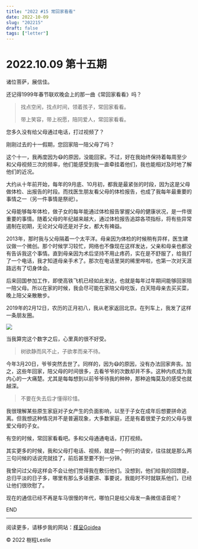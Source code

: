 ```yaml
---
title: "2022 #15 常回家看看"
date: 2022-10-09
slug: "202215"
draft: false
tags: ["letter"]
---
```



# 2022.10.09 第十五期

诸位菩萨，展信佳。

还记得1999年春节联欢晚会上的那一曲《常回家看看》吗？

> 找点空闲，找点时间，领着孩子，常回家看看。
>
> 带上笑容，带上祝愿，陪同爱人，常回家看看。

您多久没有给父母通过电话，打过视频了？

刚刚过去的十一假期，您回家陪一陪父母了吗？

这个十一，我再度因为😷的原因，没能回家。不过，好在我始终保持着每周至少和父母视频三次的频率，他们能感受到我一直牵挂着他们，我也能相对及时地了解他们的近况。

大约从十年前开始，每年的9月底、10月初，都我是最紧张的时段，因为这是父母做体检、出报告的时段。而找医生朋友看父母的体检报告，也成了我每年最重要的事情之一（另一件事情是祭祀）。

父母能够每年体检，做子女的每年能通过体检报告掌握父母的健康状况，是一件很重要的事情。随着父母的年纪越来越大，通过体检报告追踪各项指标，将有些异常遏制在初期，无论对父母还是对子女，都大有裨益。

2013年，那时我与父母隔着一个太平洋。母亲因为体检的时候稍有异样，医生建议做一个微创。那个时候学习较忙，网络也不像现在这样发达，父亲和母亲也都没有告诉我这个事情。直到母亲因为术后坚持不用止疼药，实在是不舒服了，给我打了一个电话，我才知道母亲手术了。那次在电话里哭的稀里哗啦，也第一次对天涯路远有了切身体会。

后来回国参加工作，即使高铁飞机已经如此发达，也就是每年过年期间能够回家陪一陪父母。所以在家的时候，我会尽可能在家陪父母吃饭，白天陪母亲去买买菜，晚上陪父亲散散步。

2019年的2月12日，农历的正月初八，我从老家返回北京。在列车上，我发了这样一条朋友圈。

![](https://hhzz-1300713987.cos.na-siliconvalley.myqcloud.com/2022/10/09/63423c216f9dd.jpeg)

当我算完这个数字之后，心里真的很不好受。

> 树欲静而风不止，子欲孝而亲不待。

今年3月20日，爷爷突然去世了。同样的，因为😷的原因，没有办法回家奔丧。加之，这些年回家，陪父母的时间很多，去看爷爷的次数却并不多。这种内疚成为我内心的一大痛楚。尤其是每每想到以前爷爷待我的种种，那种追悔莫及的感受也就越深。

> 不要在失去后才懂得珍惜。

我很理解某些原生家庭对子女产生的负面影响，以至于子女在成年后想要拼命逃离。但我想这种情况并不是普遍现象，大多数家庭，还是有着很爱子女的父母与很爱父母的子女。

有空的时候，常回家看看吧。多和父母通通电话，打打视频。

其实更多的时候，我和父母打电话、视频，就是一个例行的请安，往往就是那么两三句问候的话说完就挂了，前后甚至要不到一分钟。

我曾问过父母这样会不会让他们觉得我在敷衍他们。没想到，他们给我的回馈是，总归平淡的日子多，哪里有那么多话要讲、事要说，我能时不时就联系他们，已经让他们很欣慰了。

现在的通信已经不再是车马很慢的年代，哪怕只是给父母发一条微信语音呢？

END

---

阅读更多，请移步我的网站：[槿呈Goidea](https://www.justgoidea.com/)

© 2022 樹程Leslie
